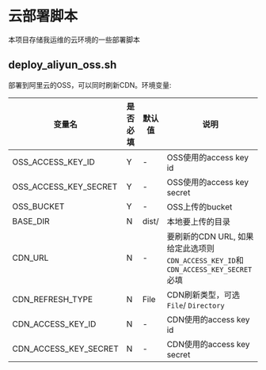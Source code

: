 # 云部署脚本

本项目存储我运维的云环境的一些部署脚本

## deploy_aliyun_oss.sh

部署到阿里云的OSS，可以同时刷新CDN。环境变量:

| 变量名                | 是否必填 | 默认值 | 说明                                                                              |
| --------------------- | -------- | ------ | --------------------------------------------------------------------------------- |
| OSS_ACCESS_KEY_ID     | Y        | -      | OSS使用的access key id                                                            |
| OSS_ACCESS_KEY_SECRET | Y        | -      | OSS使用的access key secret                                                        |
| OSS_BUCKET            | Y        | -      | OSS上传的bucket                                                                   |
| BASE_DIR              | N        | dist/  | 本地要上传的目录                                                                  |
| CDN_URL               | N        | -      | 要刷新的CDN URL, 如果给定此选项则`CDN_ACCESS_KEY_ID`和`CDN_ACCESS_KEY_SECRET`必填 |
| CDN_REFRESH_TYPE      | N        | File   | CDN刷新类型，可选`File`/ `Directory`                                              |
| CDN_ACCESS_KEY_ID     | N        | -      | CDN使用的access key id                                                            |
| CDN_ACCESS_KEY_SECRET | N        | -      | CDN使用的access key secret                                                        |
